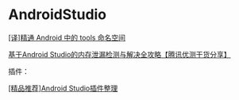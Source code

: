 # AndroidStudio




[[译]精通 Android 中的 tools 命名空间](https://mp.weixin.qq.com/s?__biz=MzA4MjU5NTY0NA==&mid=2653418742&idx=1&sn=1efe7fa5c95cbf292b43ebba365813fc&scene=1&srcid=0518umesaM4ZrcRAYcNpFNZ7&key=f5c31ae61525f82e66d0951fb781d5c0541e1aff25b7c19d52529090dc9aadd5135c16492d32df57a81580273d5ce6fc&ascene=0&uin=MTY5MDI4NDA4Mg%3D%3D&devicetype=iMac+MacBookPro11%2C3+OSX+OSX+10.11.4+build(15E65)&version=11020201&pass_ticket=cxx8EkEgugUPRKu5OFT3LHt%2B24fap8mmX1w%2FJYuNro%2BB1zV9bzsrmnh%2F0sNY7HC1)  


[基于Android Studio的内存泄漏检测与解决全攻略【腾讯优测干货分享】](https://mp.weixin.qq.com/s?__biz=MzAxMzYyNDkyNA==&mid=2651332083&idx=1&sn=d5a1b24736d6f14ff24dfecf15e397a9&scene=1&srcid=0531UiGMIhPVHXbfuOF10C33&key=f5c31ae61525f82e7df34c801754c9c4601fc142407e7f991636b54bcbce7757c286caee60afc227fad2d088ddf22675&ascene=0&uin=MjAyNzY1NTU%3D&devicetype=iMac+MacBookPro12%2C1+OSX+OSX+10.11.3+build(15D21)&version=11020201&pass_ticket=Xmr7XsJtNP7ulhAZo0ZTWgDyCBZX%2F8CrhXicPX2qtMo%3D)
 

插件：  

[[精品推荐]Android Studio插件整理](https://mp.weixin.qq.com/s?__biz=MzI3MDE0NzYwNA==&mid=2651433634&idx=1&sn=e5f65d8a0a2b85f7c22d8ccd4cf96a39&scene=1&srcid=0721vQcDls3Ak34dZY1y3h7o&key=77421cf58af4a653e4f55f04cf114492e73a17a2a7d56a0e523c62f16c003b19cdab0cf3a902023d7cbe2af60a58c71d&ascene=0&uin=MjAyNzY1NTU%3D&devicetype=iMac+MacBookPro12%2C1+OSX+OSX+10.11.3+build(15D21)&version=11020201&pass_ticket=ihQKTSTYwhIquv1%2B6HyhJs3I0vZz0qtIoTVci3l%2BikU%3D)
